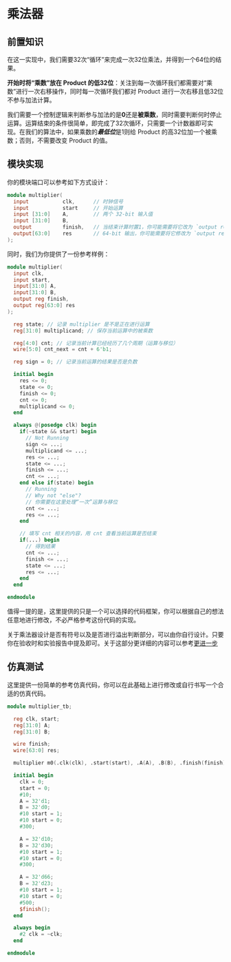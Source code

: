 # 乘法器


## 前置知识
在这一实现中，我们需要32次“循环”来完成一次32位乘法，并得到一个64位的结果。

**开始时将“乘数”放在 Product 的低32位**：关注到每一次循环我们都需要对“乘数”进行一次右移操作，同时每一次循环我们都对 Product 进行一次右移且低32位不参与加法计算。

我们需要一个控制逻辑来判断参与加法的是**0**还是**被乘数**，同时需要判断何时停止运算。运算结束的条件很简单，即完成了32次循环，只需要一个计数器即可实现。在我们的算法中，如果乘数的***最低位***是1则给 Product 的高32位加一个被乘数；否则，不需要改变 Product 的值。

## 模块实现

你的模块端口可以参考如下方式设计：

```verilog title="multiplier.v"
module multiplier(
  input           clk,      // 时钟信号
  input           start     // 开始运算
  input [31:0]    A,        // 两个 32-bit 输入值
  input [31:0]    B,
  output          finish,   // 当结束计算时置1，你可能需要将它改为 `output reg`
  output[63:0]    res       // 64-bit 输出，你可能需要将它修改为 `output reg[63:0]`
);
```



同时，我们为你提供了一份参考样例：

~~~verilog
module multiplier(
  input clk,
  input start,
  input[31:0] A,
  input[31:0] B,
  output reg finish,
  output reg[63:0] res
);

  reg state; // 记录 multiplier 是不是正在进行运算
  reg[31:0] multiplicand; // 保存当前运算中的被乘数

  reg[4:0] cnt; // 记录当前计算已经经历了几个周期（运算与移位）
  wire[5:0] cnt_next = cnt + 6'b1;

  reg sign = 0; // 记录当前运算的结果是否是负数

  initial begin
    res <= 0;
    state <= 0;
    finish <= 0;
    cnt <= 0;
    multiplicand <= 0;
  end

  always @(posedge clk) begin
    if(~state && start) begin
      // Not Running
      sign <= ...;
      multiplicand <= ...;
      res <= ...;
      state <= ...;
      finish <= ...;
      cnt <= ...;
    end else if(state) begin
      // Running
      // Why not "else"?
      // 你需要在这里处理“一次”运算与移位
      cnt <= ...;
      res <= ...;
    end

    // 填写 cnt 相关的内容，用 cnt 查看当前运算是否结束
    if(...) begin
      // 得到结果
      cnt <= ...;
      finish <= ...;
      state <= ...;
      res <= ...;
    end
  end

endmodule
~~~



值得一提的是，这里提供的只是一个可以选择的代码框架，你可以根据自己的想法任意地进行修改，不必严格参考这份代码的实现。

关于乘法器设计是否有符号以及是否进行溢出判断部分，可以由你自行设计。只要你在验收时和实验报告中提及即可。关于这部分更详细的内容可以参考[更进一步](Lab3/more)



## 仿真测试

这里提供一份简单的参考仿真代码，你可以在此基础上进行修改或自行书写一个合适的仿真代码。

~~~verilog
module multiplier_tb;

  reg clk, start;
  reg[31:0] A;
  reg[31:0] B;

  wire finish;
  wire[63:0] res;

  multiplier m0(.clk(clk), .start(start), .A(A), .B(B), .finish(finish), .res(res));

  initial begin
    clk = 0;
    start = 0;
    #10;
    A = 32'd1;
    B = 32'd0;
    #10 start = 1;
    #10 start = 0;
    #300;

    A = 32'd10;
    B = 32'd30;
    #10 start = 1;
    #10 start = 0;
    #300;

    A = 32'd66;
    B = 32'd23;
    #10 start = 1;
    #10 start = 0;
    #500;
    $finish();
  end

  always begin
    #2 clk = ~clk;
  end

endmodule
~~~

